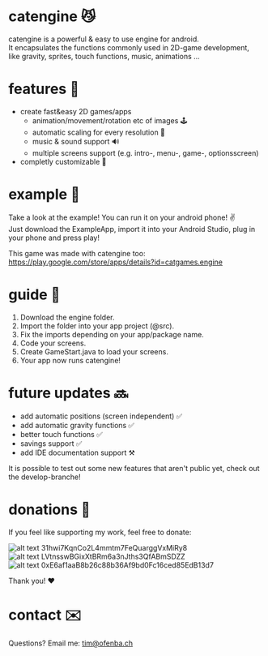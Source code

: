 # catengine 😼
catengine is a powerful & easy to use engine for android.  
It encapsulates the functions commonly used in 2D-game development,  
like gravity, sprites, touch functions, music, animations ...  

# features 💪
- create fast&easy 2D games/apps  
  - animation/movement/rotation etc of images 🕹️  
  - automatic scaling for every resolution 📱  
  - music & sound support 🔊  
  - multiple screens support (e.g. intro-, menu-, game-, optionsscreen)  
- completly customizable 🔧  

# example 👀
Take a look at the example! You can run it on your android phone! ✌️  
Just download the ExampleApp, import it into your Android Studio, plug in your phone and press play!  

This game was made with catengine too:  
https://play.google.com/store/apps/details?id=catgames.engine  

# guide 📖
1. Download the engine folder.  
2. Import the folder into your app project (@src).  
3. Fix the imports depending on your app/package name.  
4. Code your screens.  
5. Create GameStart.java to load your screens.  
6. Your app now runs catengine!  

# future updates 🔜
+ add automatic positions (screen independent) ✅  
+ add automatic gravity functions ✅  
+ better touch functions ✅  
+ savings support ✅  
+ add IDE documentation support ⚒️  

It is possible to test out some new features that aren't public yet, check out the develop-branche!  

# donations 💸
If you feel like supporting my work, feel free to donate:  

![alt text](https://steemit-production-imageproxy-upload.s3.amazonaws.com/DQmc8NTQJp8vubgKHs2DgFiRx9ie2BZRrpzfj99Nh6PnUn9) 31hwi7KqnCo2L4mmtm7FeQuarggVxMiRy8  
![alt text](https://steemit-production-imageproxy-upload.s3.amazonaws.com/DQmUJCKengMc25qYjBUKWodBUkXHb6m9VU47WnSTtwk46Qs) LVtnsswBGixXtBRm6a3nJths3QfABmSDZZ  
![alt text](https://steemit-production-imageproxy-upload.s3.amazonaws.com/DQmdnnCcukhq9CAri1LaY9NGERrCNdexdwahAnLo8YFZ52K) 0xE6af1aaB8b26c88b36Af9bd0Fc16ced85EdB13d7  

Thank you! ❤️    

# contact ✉️
Questions? Email me: tim@ofenba.ch
